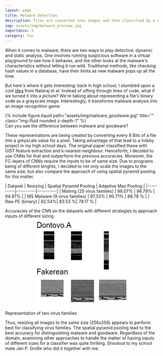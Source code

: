 ```yaml
---
layout: page
title: Malware Detection
description: Files are converted into images and then classified by a CNN to identify Malware.
img: assets/img/malware_preview.jpg
importance: 3
category: fun
---
```


When it comes to malware, there are two ways to play detective: dynamic and static analysis. One involves running suspicious software in a virtual playground to see how it behaves, and the other looks at the malware's characteristics without letting it run wild. Traditional methods, like checking hash values in a database, have their limits as new malware pops up all the time.

But here's where it gets interesting: back in high school, I stumbled upon a cool <a href="https://doi.org/10.1145/2016904.2016908">idea</a> from Nataraj et al. Instead of sifting through lines of code, what if we turned it into a picture? We're talking about representing a file's binary code as a grayscale image. Interestingly, it transforms malware analysis into an image recognition game.

<div class="row">
    <div class="col-sm mt-3 mt-md-0">
        {% include figure.liquid path="assets/img/malware_goodware.jpg" title="" class="img-fluid rounded z-depth-1" %}
    </div>
</div>
<div class="caption">
    Can you see the difference between malware and goodware?
</div>


These representations are being created by converting every 8 Bits of a file into a greyscale value for a pixel. Taking advantage of that lead to a hobby project in my high school days. The original paper classified these with GIST feature extraction and k-nearest-neighbour. Henceforth, I decided to use CNNs for that and outperform the previous accuracies. 
Moreover, the FC-layers of CNNs require the inputs to be of same size. Due to programs being of different lenghts, I decided to not only scale the images to the same size, but also compare the approach of using spatial pyramid pooling for this matter. 

| Dataset | Resizing | Spatial Pyramid Pooling | Adaptive Max Pooling |
|----------|----------|----------|
| Malimg (25 virus families) | 98.07% | 96.79% | 94.97% |
| MS Malware (9 virus families) | 97.33% | 90.71% | 88.78 % |
| Raw PE (binary) | 82.54%| 83.53 %| 78.17 % |

<div class="caption">
    Accuracies of the CNN on the datasets with different strategies to approach inputs of different sizing
</div>

<center><img src="/assets/img/malware_preview.png" width="300" height="300" /> </center>

<div class="caption">
    Representation of two virus families
</div>

Thus, resizing all images to the same size (256x256) appears to perform best for classifying virus families. The spatial pyramid pooling lead to the best accuracy for distinguishing malware and goodware. Regardless of the domain, examining other approaches to handle the matter of having inputs of different sizes for a classifier was quite thrilling. Shoutout to my school mate Jan P. Große who did it together with me.



